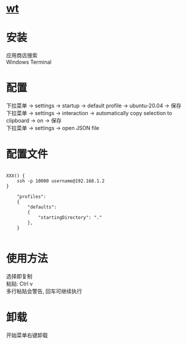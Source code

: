 

# [wt](readme.md)    


# 安装  

应用商店搜索  
Windows Terminal  

# 配置  

下拉菜单 -> settings  -> startup  -> default profile  -> ubuntu-20.04 -> 保存  
下拉菜单 -> settings  -> interaction  -> automatically copy selection to clipboard  -> on -> 保存  
下拉菜单 -> settings  -> open JSON file  


# 配置文件  

```  

XXX() {  
    ssh -p 10000 username@192.168.1.2  
}  

    "profiles":   
    {  
        "defaults":   
        {  
            "startingDirectory": "."  
        },  
    }  


```  

# 使用方法  

选择即复制  
粘贴: Ctrl v  
多行粘贴会警告, 回车可继续执行  


# 卸载  

开始菜单右键卸载  


